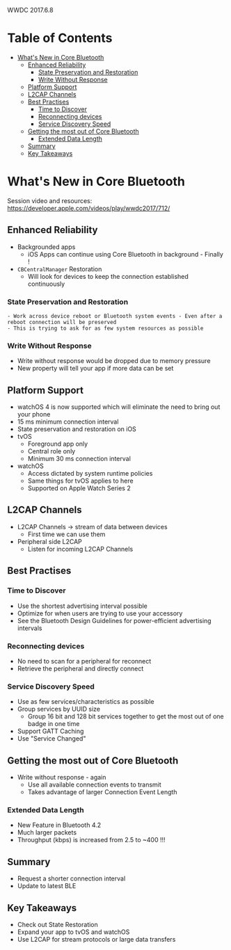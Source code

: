 WWDC 2017.6.8

Table of Contents
=================

  * [What's New in Core Bluetooth](#whats-new-in-core-bluetooth)
    * [Enhanced Reliability](#enhanced-reliability)
      * [State Preservation and Restoration](#state-preservation-and-restoration)
      * [Write Without Response](#write-without-response)
    * [Platform Support](#platform-support)
    * [L2CAP Channels](#l2cap-channels)
    * [Best Practises](#best-practises)
      * [Time to Discover](#time-to-discover)
      * [Reconnecting devices](#reconnecting-devices)
      * [Service Discovery Speed](#service-discovery-speed)
    * [Getting the most out of Core Bluetooth](#getting-the-most-out-of-core-bluetooth)
      * [Extended Data Length](#extended-data-length)
    * [Summary](#summary)
    * [Key Takeaways](#key-takeaways)

# What's New in Core Bluetooth
Session video and resources: https://developer.apple.com/videos/play/wwdc2017/712/

## Enhanced Reliability
  - Backgrounded apps
    - iOS Apps can continue using Core Bluetooth in background - Finally !
  - `CBCentralManager` Restoration
    - Will look for devices to keep the connection established continuously
### State Preservation and Restoration
    - Work across device reboot or Bluetooth system events - Even after a reboot connection will be preserved
    - This is trying to ask for as few system resources as possible
### Write Without Response
  - Write without response would be dropped due to memory pressure
  - New property will tell your app if more data can be set

## Platform Support
  - watchOS 4 is now supported which will eliminate the need to bring out your phone
  - 15 ms minimum connection interval
  - State preservation and restoration on iOS
  - tvOS
    - Foreground app only
    - Central role only
    - Minimum 30 ms connection interval
  - watchOS
    - Access dictated by system runtime policies
    - Same things for tvOS applies to here
    - Supported on Apple Watch Series 2

## L2CAP Channels
  - L2CAP Channels -> stream of data between devices
    - First time we can use them
  - Peripheral side L2CAP
    - Listen for incoming L2CAP Channels

## Best Practises
### Time to Discover
  - Use the shortest advertising interval possible
  - Optimize for when users are trying to use your accessory
  - See the Bluetooth Design Guidelines for power-efficient advertising intervals
### Reconnecting devices
  - No need to scan for a peripheral for reconnect
  - Retrieve the peripheral and directly connect
### Service Discovery Speed
  - Use as few services/characteristics as possible
  - Group services by UUID size
    - Group 16 bit and 128 bit services together to get the most out of one badge in one time
  - Support GATT Caching
  - Use "Service Changed"

## Getting the most out of Core Bluetooth
  - Write without response - again
    - Use all available connection events to transmit
    - Takes advantage of larger Connection Event Length
### Extended Data Length
  - New Feature in Bluetooth 4.2
  - Much larger packets
  - Throughput (kbps) is increased from 2.5 to ~400 !!!

## Summary
  - Request a shorter connection interval
  - Update to latest BLE

## Key Takeaways
  - Check out State Restoration
  - Expand your app to tvOS and watchOS
  - Use L2CAP for stream protocols or large data transfers
